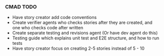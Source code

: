 ### CMAD TODO

- Have story creator add code conventions
- Create verifier agents who checks stories after they are created, and one who checks code after written
- Create separate testing and revisions agent (Or have dev agent do this)
- Testing guide which explains unit test and E2E structure, and how to run tests
- Have story creator focus on creating 2-5 stories instead of 5 - 10